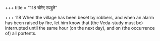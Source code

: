 +++
title = "118 चोरैर् उपद्रुते"

+++
118	When the village has been beset by robbers, and when an alarm has been raised by fire, let him know that (the Veda-study must be) interrupted until the same hour (on the next day), and on (the occurrence of) all portents.